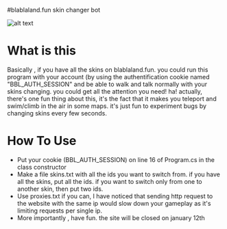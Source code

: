 #blablaland.fun skin changer bot


![alt text](https://i.imgur.com/7HtdVJG.jpg) 


# What is this 
Basically , if you have all the skins on blablaland.fun. you could run this program with your account (by using the authentification cookie named "BBL_AUTH_SESSION" and be able to walk and talk normally with your skins changing. you could get all the attention you need! ha! actually, there's one fun thing about this, it's the fact that it makes you teleport and swim/climb in the air in some maps. it's just fun to experiment bugs by changing skins every few seconds.





# How To Use
- Put your cookie (BBL_AUTH_SESSION) on line 16 of Program.cs in the class constructor
- Make a file skins.txt with all the ids you want to switch from. if you have all the skins, put all the ids. if you want to switch only from one to another skin, then put two ids.
- Use proxies.txt if you can, I have noticed that sending http request to the website with the same ip would slow down your gameplay as it's limiting requests per single ip.
- More importantly , have fun. the site will be closed on january 12th
